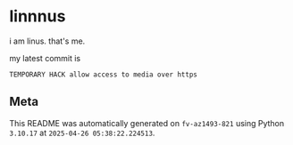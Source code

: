 # linnnus

i am linus. that's me.

my latest commit is

```
TEMPORARY HACK allow access to media over https
```

## Meta

This README was automatically generated on `fv-az1493-821` using Python
`3.10.17` at `2025-04-26 05:38:22.224513`.

